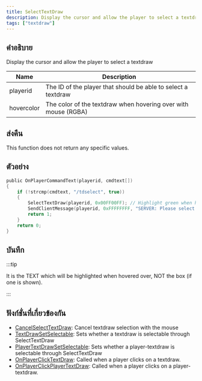 ```yaml
---
title: SelectTextDraw
description: Display the cursor and allow the player to select a textdraw.
tags: ["textdraw"]
---
```


## คำอธิบาย

Display the cursor and allow the player to select a textdraw

| Name       | Description                                                    |
| ---------- | -------------------------------------------------------------- |
| playerid   | The ID of the player that should be able to select a textdraw  |
| hovercolor | The color of the textdraw when hovering over with mouse (RGBA) |

## ส่งคืน

This function does not return any specific values.

## ตัวอย่าง

```c
public OnPlayerCommandText(playerid, cmdtext[])
{
    if (!strcmp(cmdtext, "/tdselect", true))
    {
        SelectTextDraw(playerid, 0x00FF00FF); // Highlight green when hovering over
        SendClientMessage(playerid, 0xFFFFFFFF, "SERVER: Please select a textdraw!");
        return 1;
    }
    return 0;
}
```

## บันทึก

:::tip

It is the TEXT which will be highlighted when hovered over, NOT the box (if one is shown).

:::

## ฟังก์ชั่นที่เกี่ยวข้องกัน

- [CancelSelectTextDraw](../functions/CancelSelectTextDraw.md): Cancel textdraw selection with the mouse
- [TextDrawSetSelectable](../functions/TextDrawSetSelectable.md): Sets whether a textdraw is selectable through SelectTextDraw
- [PlayerTextDrawSetSelectable](../functions/PlayerTextDrawSetSelectable.md): Sets whether a player-textdraw is selectable through SelectTextDraw
- [OnPlayerClickTextDraw](../callbacks/OnPlayerClickTextDraw.md): Called when a player clicks on a textdraw.
- [OnPlayerClickPlayerTextDraw](../callbacks/OnPlayerClickPlayerTextDraw.md): Called when a player clicks on a player-textdraw.
